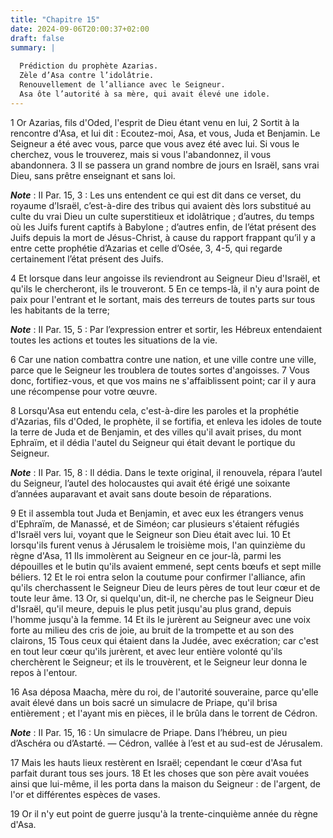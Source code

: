 ```yaml
---
title: "Chapitre 15"
date: 2024-09-06T20:00:37+02:00
draft: false
summary: |
  
  Prédiction du prophète Azarias.
  Zèle d’Asa contre l’idolâtrie.
  Renouvellement de l’alliance avec le Seigneur.
  Asa ôte l’autorité à sa mère, qui avait élevé une idole.
---
```



1 Or Azarias, fils d'Oded, l'esprit de Dieu étant venu en lui, 2 Sortit à la rencontre d'Asa, et lui dit : Ecoutez-moi, Asa, et vous, Juda et Benjamin. Le Seigneur a été avec vous, parce que vous avez été avec lui. Si vous le cherchez, vous le trouverez, mais si vous l'abandonnez, il vous abandonnera. 3 Il se passera un grand nombre de jours en Israël, sans vrai Dieu, sans prêtre enseignant et sans loi.

***Note*** :  II Par. 15, 3 : Les uns entendent ce qui est dit dans ce verset, du royaume d’Israël, c’est-à-dire des tribus qui avaient dès lors substitué au culte du vrai Dieu un culte superstitieux et idolâtrique ; d’autres, du temps où les Juifs furent captifs à Babylone ; d’autres enfin, de l’état présent des Juifs depuis la mort de Jésus-Christ, à cause du rapport frappant qu’il y a entre cette prophétie d’Azarias et celle d’Osée, 3, 4-5, qui regarde certainement l’état présent des Juifs.

4 Et lorsque dans leur angoisse ils reviendront au Seigneur Dieu d'Israël, et qu'ils le chercheront, ils le trouveront. 5 En ce temps-là, il n'y aura point de paix pour l'entrant et le sortant, mais des terreurs de toutes parts sur tous les habitants de la terre;

***Note*** :  II Par. 15, 5 : Par l’expression entrer et sortir, les Hébreux entendaient toutes les actions et toutes les situations de la vie.

6 Car une nation combattra contre une nation, et une ville contre une ville, parce que le Seigneur les troublera de toutes sortes d'angoisses. 7 Vous donc, fortifiez-vous, et que vos mains ne s'affaiblissent point; car il y aura une récompense pour votre œuvre.


8 Lorsqu'Asa eut entendu cela, c'est-à-dire les paroles et la prophétie d'Azarias, fils d'Oded, le prophète, il se fortifia, et enleva les idoles de toute la terre de Juda et de Benjamin, et des villes qu'il avait prises, du mont Ephraïm, et il dédia l'autel du Seigneur qui était devant le portique du Seigneur.

***Note*** :  II Par. 15, 8 : Il dédia. Dans le texte original, il renouvela, répara l’autel du Seigneur, l’autel des holocaustes qui avait été érigé une soixante d’années auparavant et avait sans doute besoin de réparations.

9 Et il assembla tout Juda et Benjamin, et avec eux les étrangers venus d'Ephraïm, de Manassé, et de Siméon; car plusieurs s'étaient réfugiés d'Israël vers lui, voyant que le Seigneur son Dieu était avec lui. 10 Et lorsqu'ils furent venus à Jérusalem le troisième mois, l'an quinzième du règne d'Asa, 11 Ils immolèrent au Seigneur en ce jour-là, parmi les dépouilles et le butin qu'ils avaient emmené, sept cents bœufs et sept mille béliers. 12 Et le roi entra selon la coutume pour confirmer l'alliance, afin qu'ils cherchassent le Seigneur Dieu de leurs pères de tout leur cœur et de toute leur âme. 13 Or, si quelqu'un, dit-il, ne cherche pas le Seigneur Dieu d'Israël, qu'il meure, depuis le plus petit jusqu'au plus grand, depuis l'homme jusqu'à la femme. 14 Et ils le jurèrent au Seigneur avec une voix forte au milieu des cris de joie, au bruit de la trompette et au son des clairons, 15 Tous ceux qui étaient dans la Judée, avec exécration; car c'est en tout leur cœur qu'ils jurèrent, et avec leur entière volonté qu'ils
cherchèrent le Seigneur; et ils le trouvèrent, et le Seigneur leur donna le repos à l'entour.


16 Asa déposa Maacha, mère du roi, de l'autorité souveraine, parce qu'elle avait élevé dans un bois sacré un simulacre de Priape, qu'il brisa entièrement ; et l'ayant mis en pièces, il le brûla dans le torrent de Cédron.

***Note*** :  II Par. 15, 16 : Un simulacre de Priape. Dans l’hébreu, un pieu d’Aschéra ou d’Astarté. ― Cédron, vallée à l’est et au sud-est de Jérusalem.

17 Mais les hauts lieux restèrent en Israël; cependant le cœur d'Asa fut parfait durant tous ses jours. 18 Et les choses que son père avait vouées ainsi que lui-même, il les porta dans la maison du Seigneur : de l'argent, de l'or et différentes espèces de vases.


19 Or il n'y eut point de guerre jusqu'à la trente-cinquième année du règne d'Asa.

